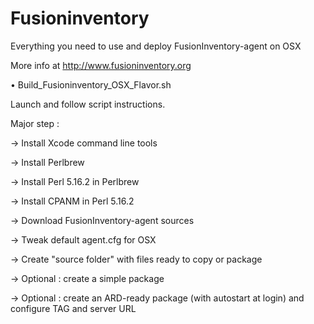 Fusioninventory
==========

Everything you need to use and deploy FusionInventory-agent on OSX 

More info at http://www.fusioninventory.org

• Build_Fusioninventory_OSX_Flavor.sh

Launch and follow script instructions.

Major step :

-> Install Xcode command line tools

-> Install Perlbrew

-> Install Perl 5.16.2 in Perlbrew

-> Install CPANM in Perl 5.16.2

-> Download FusionInventory-agent sources

-> Tweak default agent.cfg for OSX

-> Create "source folder" with files ready to copy or package

-> Optional : create a simple package

-> Optional : create an ARD-ready package (with autostart at login) and configure TAG and server URL
